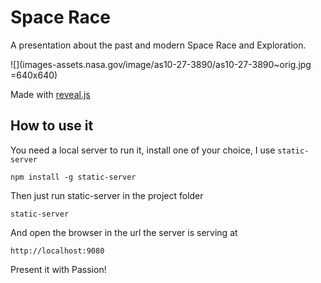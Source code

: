 # Space Race

A presentation about the past and modern Space Race and Exploration.

![](images-assets.nasa.gov/image/as10-27-3890/as10-27-3890~orig.jpg =640x640)

Made with [reveal.js](https://github.com/hakimel/reveal.js/)

## How to use it

You need a local server to run it, install one of your choice, I use `static-server`

`npm install -g static-server`

Then just run static-server in the project folder

`static-server`

And open the browser in the url the server is serving at

`http://localhost:9080`

Present it with Passion!